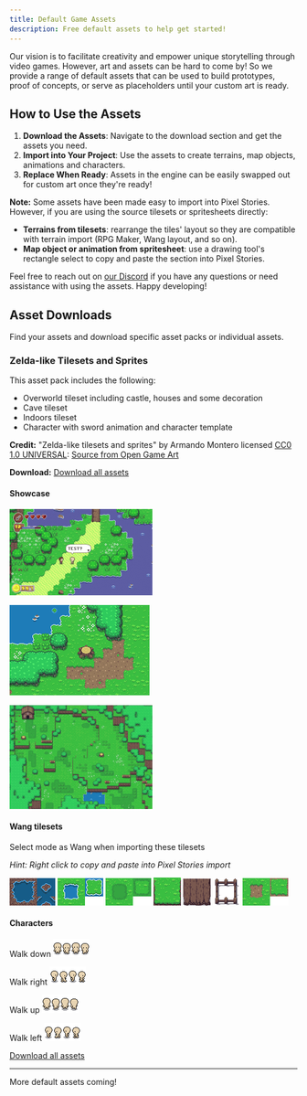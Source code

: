 ```yaml
---
title: Default Game Assets
description: Free default assets to help get started!
---
```

Our vision is to facilitate creativity and empower unique storytelling through video games. However, art and assets can be hard to come by! So we provide a range of default assets that can be used to build prototypes, proof of concepts, or serve as placeholders until your custom art is ready. 

## How to Use the Assets

1. **Download the Assets**: Navigate to the download section and get the assets you need.
2. **Import into Your Project**: Use the assets to create terrains, map objects, animations and characters. 
3. **Replace When Ready**: Assets in the engine can be easily swapped out for custom art once they're ready!

**Note:** 
Some assets have been made easy to import into Pixel Stories. However, if you are using the source tilesets or spritesheets directly:
- **Terrains from tilesets**: rearrange the tiles' layout so they are compatible with terrain import (RPG Maker, Wang layout, and so on).
- **Map object or animation from spritesheet**: use a drawing tool's rectangle select to copy and paste the section into Pixel Stories.

Feel free to reach out on [our Discord](https://discord.gg/XN9EaUh26g) if you have any questions or need assistance with using the assets. Happy developing!

## Asset Downloads

Find your assets and download specific asset packs or individual assets. 

### Zelda-like Tilesets and Sprites

This asset pack includes the following:
- Overworld tileset including castle, houses and some decoration
- Cave tileset
- Indoors tileset
- Character with sword animation and character template

**Credit:** "Zelda-like tilesets and sprites" by Armando Montero licensed [CC0 1.0 UNIVERSAL](http://creativecommons.org/publicdomain/zero/1.0/): [Source from Open Game Art](https://opengameart.org/content/zelda-like-tilesets-and-sprites)

**Download:** [Download all assets](https://api.pixelstories.io/storage/v1/object/public/misc/Zelda-like-tilesets-and-sprites.zip?t=2024-06-20T18%3A50%3A11.954Z)
#### Showcase
![](../../assets/images/preview-zelda.png)

![](../../assets/images/zelda-preview-2.png)

![](../../assets/images/assets-2.png)

#### Wang tilesets

Select mode as Wang when importing these tilesets

*Hint: Right click to copy and paste into Pixel Stories import*

![](../../assets/images/assets-16.png)
![](../../assets/images/assets-17.png)
![](../../assets/images/assets-21.png)
![](../../assets/images/assets-20.png)
![](../../assets/images/assets-19.png)
![](../../assets/images/assets-22.png)
![](../../assets/images/assets-23.png)
#### Characters

Walk down
![](../../assets/images/assets.png)

Walk right
![](../../assets/images/assets-3.png)

Walk up
![](../../assets/images/assets-4.png)

Walk left
![](../../assets/images/assets-5.png)

[Download all assets](https://api.pixelstories.io/storage/v1/object/public/misc/Zelda-like-tilesets-and-sprites.zip?t=2024-06-20T18%3A50%3A11.954Z)


---

More default assets coming!